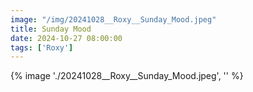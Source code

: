 ```yaml
---
image: "/img/20241028__Roxy__Sunday_Mood.jpeg"
title: Sunday Mood 
date: 2024-10-27 08:00:00
tags: ['Roxy']
---
```

{% image './20241028__Roxy__Sunday_Mood.jpeg', '' %}